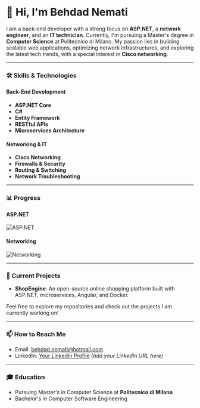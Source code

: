 # 👋 Hi, I'm Behdad Nemati

I am a back-end developer with a strong focus on **ASP.NET**, a **network engineer**, and an **IT technician**. Currently, I'm pursuing a Master's degree in **Computer Science** at Politecnico di Milano. My passion lies in building scalable web applications, optimizing network infrastructures, and exploring the latest tech trends, with a special interest in **Cisco networking**.

---

### 🛠️ Skills & Technologies

#### Back-End Development
- **ASP.NET Core**
- **C#**
- **Entity Framework**
- **RESTful APIs**
- **Microservices Architecture**

  
#### Networking & IT
- **Cisco Networking**
- **Firewalls & Security**
- **Routing & Switching**
- **Network Troubleshooting**

---

### 📊 Progress

#### ASP.NET
![ASP.NET](https://progress-bar.dev/80/)

#### Networking
![Networking](https://progress-bar.dev/70/)


---

### 🔭 Current Projects
- **ShopEngine**: An open-source online shopping platform built with ASP.NET, microservices, Angular, and Docker.
  
Feel free to explore my repositories and check out the projects I am currently working on!

---

### 📫 How to Reach Me
- Email: behdad.nemati@hotmail.com
- LinkedIn: [Your LinkedIn Profile](#) _(add your LinkedIn URL here)_

---

### 🎓 Education
- Pursuing Master's in Computer Science at **Politecnico di Milano**
- Bachelor's in Computer Software Engineering
